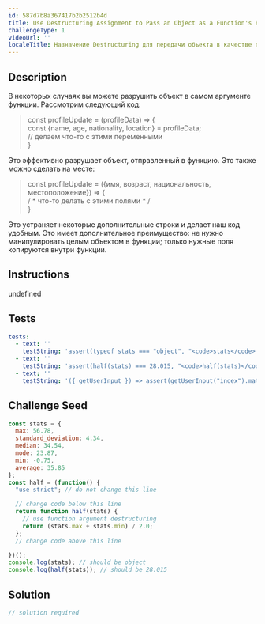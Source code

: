 ```yaml
---
id: 587d7b8a367417b2b2512b4d
title: Use Destructuring Assignment to Pass an Object as a Function's Parameters
challengeType: 1
videoUrl: ''
localeTitle: Назначение Destructuring для передачи объекта в качестве параметра функции
---
```


## Description
<section id="description"> В некоторых случаях вы можете разрушить объект в самом аргументе функции. Рассмотрим следующий код: <blockquote> const profileUpdate = (profileData) =&gt; { <br> const {name, age, nationality, location} = profileData; <br> // делаем что-то с этими переменными <br> } </blockquote> Это эффективно разрушает объект, отправленный в функцию. Это также можно сделать на месте: <blockquote> const profileUpdate = ({имя, возраст, национальность, местоположение}) =&gt; { <br> / * что-то делать с этими полями * / <br> } </blockquote> Это устраняет некоторые дополнительные строки и делает наш код удобным. Это имеет дополнительное преимущество: не нужно манипулировать целым объектом в функции; только нужные поля копируются внутри функции. </section>

## Instructions
undefined

## Tests
<section id='tests'>

```yml
tests:
  - text: ''
    testString: 'assert(typeof stats === "object", "<code>stats</code> should be an <code>object</code>.");'
  - text: ''
    testString: 'assert(half(stats) === 28.015, "<code>half(stats)</code> should be <code>28.015</code>");'
  - text: ''
    testString: '({ getUserInput }) => assert(getUserInput("index").match(/\(\s*\{\s*\w+\s*,\s*\w+\s*\}\s*\)/g), "Destructuring was used.");'

```

</section>

## Challenge Seed
<section id='challengeSeed'>

<div id='js-seed'>

```js
const stats = {
  max: 56.78,
  standard_deviation: 4.34,
  median: 34.54,
  mode: 23.87,
  min: -0.75,
  average: 35.85
};
const half = (function() {
  "use strict"; // do not change this line

  // change code below this line
  return function half(stats) {
    // use function argument destructuring
    return (stats.max + stats.min) / 2.0;
  };
  // change code above this line

})();
console.log(stats); // should be object
console.log(half(stats)); // should be 28.015

```

</div>



</section>

## Solution
<section id='solution'>

```js
// solution required
```
</section>
